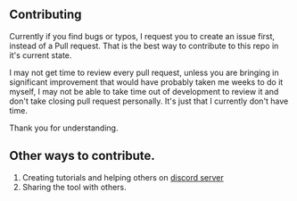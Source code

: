 ## Contributing

Currently if you find bugs or typos, I request you to create an issue first, instead of a Pull request. 
That is the best way to contribute to this repo in it's current state.

I may not get time to review every pull request, unless you are bringing in significant improvement that would have probably taken me weeks to do it myself, I may not be able to take time out of development to review it and don't take closing pull request personally. It's just that I currently don't have time.

Thank you for understanding.

## Other ways to contribute.
1. Creating tutorials and helping others on [discord server](https://discord.gg/dHXjrrCA7G)
2. Sharing the tool with others.